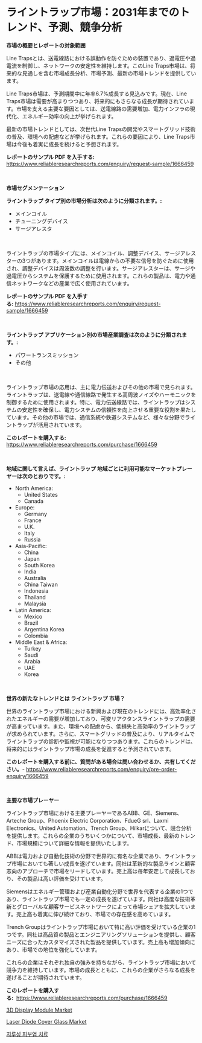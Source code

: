 <p><h1>ライントラップ市場：2031年までのトレンド、予測、競争分析</h1></p><p><strong>市場の概要とレポートの対象範囲</strong></p>
<p><p>Line Trapsとは、送電線路における誤動作を防ぐための装置であり、過電圧や過電流を制御し、ネットワークの安定性を維持します。このLine Traps市場は、将来的な見通しを含む市場成長分析、市場予測、最新の市場トレンドを提供しています。</p><p>Line Traps市場は、予測期間中に年率6.7%成長する見込みです。現在、Line Traps市場は需要が高まりつつあり、将来的にもさらなる成長が期待されています。市場を支える主要な要因としては、送電線路の需要増加、電力インフラの現代化、エネルギー効率の向上が挙げられます。</p><p>最新の市場トレンドとしては、次世代Line Trapsの開発やスマートグリッド技術の普及、環境への配慮などが挙げられます。これらの要因により、Line Traps市場は今後も着実に成長を続けると予想されます。</p></p>
<p><strong>レポートのサンプル PDF を入手する:</strong> <a href="https://www.reliableresearchreports.com/enquiry/request-sample/1666459">https://www.reliableresearchreports.com/enquiry/request-sample/1666459</a></p>
<p>&nbsp;</p>
<p><strong>市場セグメンテーション</strong></p>
<p><strong>ライントラップ タイプ別の市場分析は次のように分類されます。:</strong></p>
<p><ul><li>メインコイル</li><li>チューニングデバイス</li><li>サージアレスタ</li></ul></p>
<p>&nbsp;</p>
<p><p>ライントラップの市場タイプには、メインコイル、調整デバイス、サージアレスターの3つがあります。メインコイルは電線からの不要な信号を防ぐために使用され、調整デバイスは周波数の調整を行います。サージアレスターは、サージや過電圧からシステムを保護するために使用されます。これらの製品は、電力や通信ネットワークなどの産業で広く使用されています。</p></p>
<p><strong>レポートのサンプル PDF を入手する:</strong>&nbsp;<a href="https://www.reliableresearchreports.com/enquiry/request-sample/1666459">https://www.reliableresearchreports.com/enquiry/request-sample/1666459</a></p>
<p>&nbsp;</p>
<p><strong> ライントラップ アプリケーション別の市場産業調査は次のように分類されます。:</strong></p>
<p><ul><li>パワートランスミッション</li><li>その他</li></ul></p>
<p>&nbsp;</p>
<p><p>ライントラップ市場の応用は、主に電力伝送およびその他の市場で見られます。ライントラップは、送電線や通信線路で発生する高周波ノイズやハーモニックを制御するために使用されます。特に、電力伝送線路では、ライントラップはシステムの安定性を確保し、電力システムの信頼性を向上させる重要な役割を果たしています。その他の市場では、通信系統や鉄道システムなど、様々な分野でライントラップが活用されています。</p></p>
<p><strong>このレポートを購入する:</strong>&nbsp; <a href="https://www.reliableresearchreports.com/purchase/1666459">https://www.reliableresearchreports.com/purchase/1666459</a></p>
<p>&nbsp;</p>
<p><strong>地域に関して言えば、ライントラップ 地域ごとに利用可能なマーケットプレーヤーは次のとおりです。:</strong></p>
<p><ul>
    <li>
        North America:
        <ul>
            <li>United States</li>
            <li>Canada</li>
        </ul>
    </li>
    <li>
        Europe:
        <ul>
            <li>Germany</li>
            <li>France</li>
            <li>U.K.</li>
            <li>Italy</li>
            <li>Russia</li>
        </ul>
    </li>
    <li>
        Asia-Pacific:
        <ul>
            <li>China</li>
            <li>Japan</li>
            <li>South Korea</li>
            <li>India</li>
            <li>Australia</li>
            <li>China Taiwan</li>
            <li>Indonesia</li>
            <li>Thailand</li>
            <li>Malaysia</li>
        </ul>
    </li>
    <li>
        Latin America:
        <ul>
            <li>Mexico</li>
            <li>Brazil</li>
            <li>Argentina Korea</li>
            <li>Colombia</li>
        </ul>
    </li>
    <li>
        Middle East & Africa:
        <ul>
            <li>Turkey</li>
            <li>Saudi</li>
            <li>Arabia</li>
            <li>UAE</li>
            <li>Korea</li>
        </ul>
    </li>
    </ul></p>
<p>&nbsp;</p>
<p><strong>世界の新たなトレンドとは ライントラップ 市場？</strong></p>
<p><p>世界のライントラップ市場における新興および現在のトレンドには、高効率化されたエネルギーの需要が増加しており、可変リアクタンスライントラップの需要が高まっています。また、環境への配慮から、低損失と高効率のライントラップが求められています。さらに、スマートグリッドの普及により、リアルタイムでライントラップの診断や監視が可能になりつつあります。これらのトレンドは、将来的にはライントラップ市場の成長を促進すると予測されています。</p></p>
<p><strong>このレポートを購入する前に、質問がある場合は問い合わせるか、共有してください。</strong>- <a href="https://www.reliableresearchreports.com/enquiry/pre-order-enquiry/1666459">https://www.reliableresearchreports.com/enquiry/pre-order-enquiry/1666459</a></p>
<p>&nbsp;</p>
<p><strong>主要な市場プレーヤー</strong></p>
<p><p>ライントラップ市場における主要プレーヤーであるABB、GE、Siemens、Arteche Group、Phoenix Electric Corporation、FdueG srl、Laxmi Electronics、United Automation、Trench Group、Hilkarについて、競合分析を提供します。これらの企業のうちいくつかについて、市場成長、最新のトレンド、市場規模について詳細な情報を提供いたします。</p><p>ABBは電力および自動化技術の分野で世界的に有名な企業であり、ライントラップ市場においても著しい成長を遂げています。同社は革新的な製品ラインと顧客志向のアプローチで市場をリードしています。売上高は毎年安定して成長しており、その製品は高い評価を受けています。</p><p>Siemensはエネルギー管理および産業自動化分野で世界を代表する企業の1つであり、ライントラップ市場でも一定の成長を遂げています。同社は高度な技術革新とグローバルな顧客サービスネットワークによって市場シェアを拡大しています。売上高も着実に伸び続けており、市場での存在感を高めています。</p><p>Trench Groupはライントラップ市場において特に高い評価を受けている企業の1つです。同社は高品質の製品とエンジニアリングソリューションを提供し、顧客ニーズに合ったカスタマイズされた製品を提供しています。売上高も増加傾向にあり、市場での地位を強化しています。</p><p>これらの企業はそれぞれ独自の強みを持ちながら、ライントラップ市場において競争力を維持しています。市場の成長とともに、これらの企業がさらなる成長を遂げることが期待されています。</p></p>
<p><strong>このレポートを購入する:</strong>&nbsp;&nbsp;<a href="https://www.reliableresearchreports.com/purchase/1666459">https://www.reliableresearchreports.com/purchase/1666459</a></p>
<p><p><a href="https://github.com/shotows/Market-Research-Report-List-2/blob/main/3d-display-module-market.md">3D Display Module Market</a></p><p><a href="https://github.com/beatblasta/Market-Research-Report-List-2/blob/main/laser-diode-cover-glass-market.md">Laser Diode Cover Glass Market</a></p><p><a href="https://github.com/darrellockm3ytan895656/Market-Research-Report-List-1/blob/main/295447113026.md">지루성 피부염 치료</a></p></p>